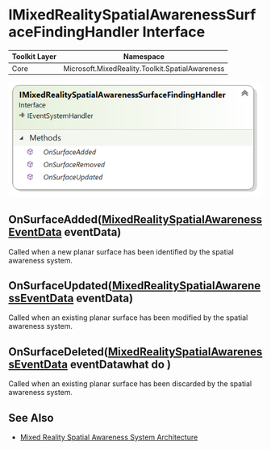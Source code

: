 # IMixedRealitySpatialAwarenessSurfaceFindingHandler Interface

| Toolkit Layer | Namespace |
| --- | --- |
| Core | Microsoft.MixedReality.Toolkit.SpatialAwareness |

<img src="../../../External/ReadMeImages/SpatialAwareness/IMixedRealitySpatialAwarenessSurfaceFindingHandler.png">

## OnSurfaceAdded([MixedRealitySpatialAwarenessEventData](MixedRealitySpatialAwarenessEventData.md) eventData)

Called when a new planar surface has been identified by the spatial awareness system.

## OnSurfaceUpdated([MixedRealitySpatialAwarenessEventData](MixedRealitySpatialAwarenessEventData.md) eventData)

Called when an existing planar surface has been modified by the spatial awareness system.

## OnSurfaceDeleted([MixedRealitySpatialAwarenessEventData](MixedRealitySpatialAwarenessEventData.md) eventDatawhat do )

Called when an existing planar surface has been discarded by the spatial awareness system.

## See Also

- [Mixed Reality Spatial Awareness System Architecture](SpatialAwarenessSystemArchitecture.md)

